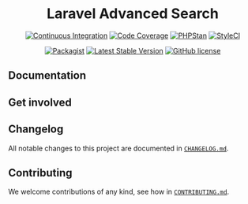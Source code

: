 <div align="center">

# Laravel Advanced Search

[![Continuous Integration](https://github.com/zhuzhichao/laravel-advanced-search/workflows/PHP%20Composer/badge.svg)](https://github.com/zhuzhichao/laravel-advanced-search/actions)
[![Code Coverage](https://codecov.io/gh/zhuzhichao/laravel-advanced-search/branch/master/graph/badge.svg)](https://codecov.io/gh/zhuzhichao/laravel-advanced-search)
[![PHPStan](https://img.shields.io/badge/PHPStan-enabled-brightgreen.svg?style=flat)](https://github.com/phpstan/phpstan)
[![StyleCI](https://github.styleci.io/repos/311640382/shield?branch=master&style=flat)](https://github.styleci.io/repos/59965104)

[![Packagist](https://img.shields.io/packagist/dt/zhuzhichao/laravel-advanced-search.svg)](https://packagist.org/packages/zhuzhichao/laravel-advanced-search)
[![Latest Stable Version](https://poser.pugx.org/zhuzhichao/laravel-advanced-search/v/stable)](https://packagist.org/packages/zhuzhichao/laravel-advanced-search)
[![GitHub license](https://img.shields.io/github/license/zhuzhichao/laravel-advanced-search.svg)](https://github.com/zhuzhichao/laravel-advanced-search/blob/master/LICENSE)

</div>

## Documentation

## Get involved

## Changelog

All notable changes to this project are documented in [`CHANGELOG.md`](CHANGELOG.md).


## Contributing

We welcome contributions of any kind, see how in [`CONTRIBUTING.md`](CONTRIBUTING.md).


